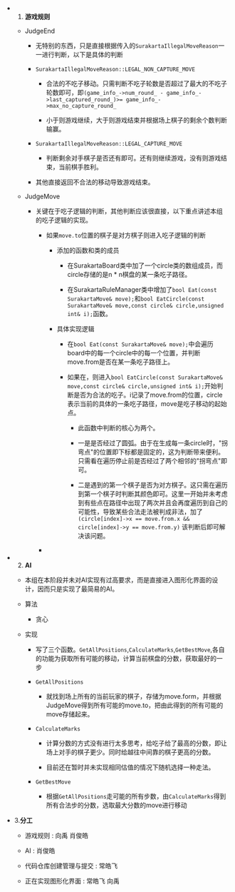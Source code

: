 - 1. **游戏规则**

  - JudgeEnd

    - 无特别的东西，只是直接根据传入的`SurakartaIllegalMoveReason`一一进行判断，以下是具体的判断

    - `SurakartaIllegalMoveReason::LEGAL_NON_CAPTURE_MOVE`

      - 合法的不吃子移动。只需判断不吃子轮数是否超过了最大的不吃子轮数即可，即`(game_info_->num_round_ - game_info_->last_captured_round_)>= game_info_->max_no_capture_round_`

      - 小于则游戏继续，大于则游戏结束并根据场上棋子的剩余个数判断输赢。

    - `SurakartaIllegalMoveReason::LEGAL_CAPTURE_MOVE`
      - 判断剩余对手棋子是否还有即可。还有则继续游戏，没有则游戏结束，当前棋手胜利。

    - 其他直接返回不合法的移动导致游戏结束。

  - JudgeMove

    - 关键在于吃子逻辑的判断，其他判断应该很直接，以下重点讲述本组的吃子逻辑的实现。

      - 如果`move.to`位置的棋子是对方棋子则进入吃子逻辑的判断

        - 添加的函数和类的成员

          - 在SurakartaBoard类中加了一个circle类的数组成员，而circle存储的是n * n棋盘的某一条吃子路径。

          - 在SurakartaRuleManager类中增加了`bool Eat(const SurakartaMove& move);`和`bool EatCircle(const SurakartaMove& move,const circle& circle,unsigned int& i);`函数。

        - 具体实现逻辑

          - 在`bool Eat(const SurakartaMove& move);`中会遍历board中的每一个circle中的每一个位置，并判断move.from是否在某一条吃子路径上。

          - 如果在，则进入`bool EatCircle(const SurakartaMove& move,const circle& circle,unsigned int& i);`开始判断是否为合法的吃子。i记录了move.from的位置，circle表示当前的具体的一条吃子路径，move是吃子移动的起始点。

            - 此函数中判断的核心为两个。

            - 一是是否经过了圆弧。由于在生成每一条circle时，"拐弯点"的位置即下标都是固定的，这为判断带来便利。只需看在遍历停止前是否经过了两个相邻的"拐弯点"即可。

            - 二是遇到的第一个棋子是否为对方棋子。这只需在遍历到第一个棋子时判断其颜色即可。这里一开始并未考虑到有些点在路径中出现了两次并且会再度遍历到自己的可能性，导致某些合法走法被判成非法，加了`(circle[index]->x == move.from.x && circle[index]->y == move.from.y)` 该判断后即可解决该问题。

      - 

- 2. **AI**

  - 本组在本阶段并未对AI实现有过高要求，而是直接进入图形化界面的设计，因而只是实现了最简易的AI。

  - 算法
    - 贪心

  - 实现

    - 写了三个函数。`GetAllPositions`,`CalculateMarks`,`GetBestMove`,各自的功能为获取所有可能的移动，计算当前棋盘的分数，获取最好的一步

    - `GetAllPositions`
      - 就找到场上所有的当前玩家的棋子，存储为move.form，并根据JudgeMove得到所有可能的move.to，把由此得到的所有可能的move存储起来。

    - `CalculateMarks`

      - 计算分数的方式没有进行太多思考，给吃子给了最高的分数，即让场上对手的棋子更少。同时给越往中间靠的棋子更高的分数。

      - 目前还在暂时并未实现相同估值的情况下随机选择一种走法。

    - `GetBestMove`
      - 根据`GetAllPositions`走可能的所有步数，由`CalculateMarks`得到所有合法步的分数，选取最大分数的move进行移动

- 3.**分工**

  - 游戏规则 : 向禹 肖俊皓 

  - AI : 肖俊皓

  - 代码仓库创建管理与提交  : 常皓飞

  - 正在实现图形化界面 :  常皓飞 向禹




